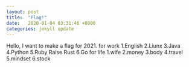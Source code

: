 ```yaml
---
layout: post
title:  "Flag!"
date:   2020-01-04 03:31:46 +0800
categories: jekyll update
---
```

Hello,
I want to make a flag for 2021.
for work
1.English
2.Liunx
3.Java
4.Python
5.Ruby Raise Rust
6.Go
for life
1.wife
2.money
3.body
4.travel
5.mindset
6.stock
